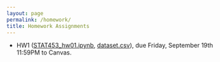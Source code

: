 ```yaml
---
layout: page
permalink: /homework/
title: Homework Assignments
---
```


- HW1 ([STAT453_hw01.ipynb](/dgm-fall-2025/assets/hw/hw1/STAT453_hw01.ipynb), [dataset.csv](/dgm-fall-2025/assets/hw/hw1/dataset.csv)), due Friday, September 19th 11:59PM to Canvas.